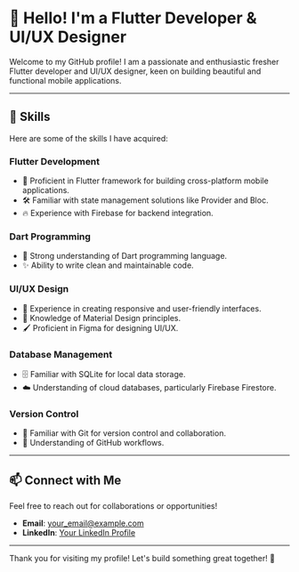# 👋 Hello! I'm a Flutter Developer & UI/UX Designer

Welcome to my GitHub profile! I am a passionate and enthusiastic fresher Flutter developer and UI/UX designer, keen on building beautiful and functional mobile applications.

---

## 🚀 Skills

Here are some of the skills I have acquired:

### Flutter Development
- 🌟 Proficient in Flutter framework for building cross-platform mobile applications.
- 🛠 Familiar with state management solutions like Provider and Bloc.
- 🔥 Experience with Firebase for backend integration.

### Dart Programming
- 📜 Strong understanding of Dart programming language.
- ✨ Ability to write clean and maintainable code.

### UI/UX Design
- 🎨 Experience in creating responsive and user-friendly interfaces.
- 📱 Knowledge of Material Design principles.
- 🖌 Proficient in Figma for designing UI/UX.

### Database Management
- 🗄 Familiar with SQLite for local data storage.
- ☁️ Understanding of cloud databases, particularly Firebase Firestore.

### Version Control
- 🔧 Familiar with Git for version control and collaboration.
- 🐙 Understanding of GitHub workflows.

---

## 📫 Connect with Me

Feel free to reach out for collaborations or opportunities!

- **Email**: [your_email@example.com](mailto:ravishankarprashan76@gmail.com)
- **LinkedIn**: [Your LinkedIn Profile](https://www.linkedin.com/in/yourprofile)

---

Thank you for visiting my profile! Let's build something great together! 🎉
